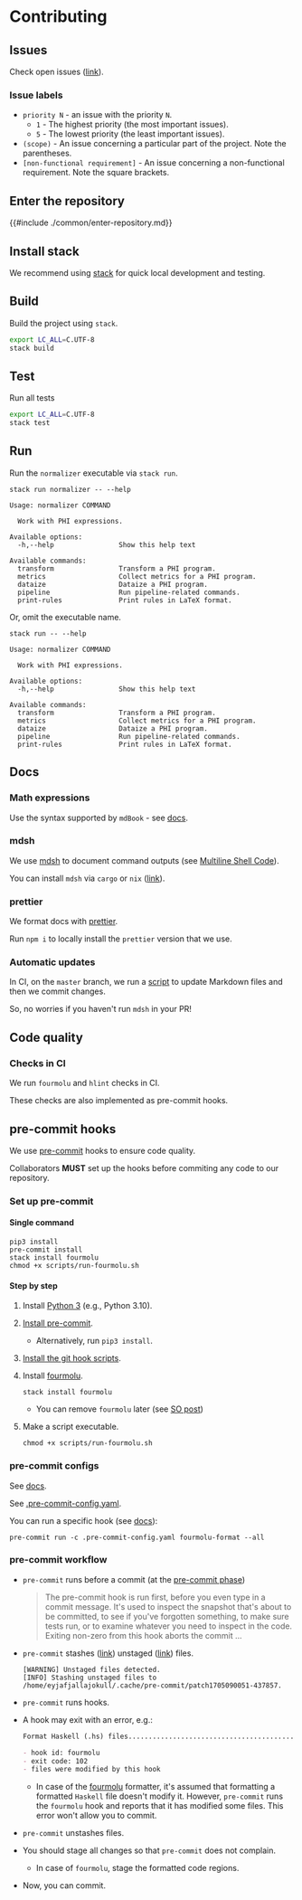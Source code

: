 # Contributing

## Issues

Check open issues ([link](https://github.com/objectionary/normalizer/issues)).

### Issue labels

- `priority N` - an issue with the priority `N`.
  - `1` - The highest priority (the most important issues).
  - `5` - The lowest priority (the least important issues).
- `(scope)` - An issue concerning a particular part of the project. Note the parentheses.
- `[non-functional requirement]` - An issue concerning a non-functional requirement. Note the square brackets.

## Enter the repository

{{#include ./common/enter-repository.md}}

## Install stack

We recommend using [stack](https://docs.haskellstack.org/en/stable) for quick local development and testing.

## Build

Build the project using `stack`.

```sh
export LC_ALL=C.UTF-8
stack build
```

## Test

Run all tests

```sh
export LC_ALL=C.UTF-8
stack test
```

## Run

Run the `normalizer` executable via `stack run`.

```$ as console
stack run normalizer -- --help
```

```console
Usage: normalizer COMMAND

  Work with PHI expressions.

Available options:
  -h,--help                Show this help text

Available commands:
  transform                Transform a PHI program.
  metrics                  Collect metrics for a PHI program.
  dataize                  Dataize a PHI program.
  pipeline                 Run pipeline-related commands.
  print-rules              Print rules in LaTeX format.
```

Or, omit the executable name.

```$ as console
stack run -- --help
```

```console
Usage: normalizer COMMAND

  Work with PHI expressions.

Available options:
  -h,--help                Show this help text

Available commands:
  transform                Transform a PHI program.
  metrics                  Collect metrics for a PHI program.
  dataize                  Dataize a PHI program.
  pipeline                 Run pipeline-related commands.
  print-rules              Print rules in LaTeX format.
```

## Docs

### Math expressions

Use the syntax supported by `mdBook` - see [docs](https://rust-lang.github.io/mdBook/format/mathjax.html).

### mdsh

We use [mdsh](https://github.com/zimbatm/mdsh) to document command outputs (see [Multiline Shell Code](https://github.com/zimbatm/mdsh#multiline-shell-code)).

You can install `mdsh` via `cargo` or `nix` ([link](https://github.com/zimbatm/mdsh#installation)).

### prettier

We format docs with [prettier](https://prettier.io/).

Run `npm i` to locally install the `prettier` version that we use.

### Automatic updates

In CI, on the `master` branch, we run a [script](https://github.com/objectionary/normalizer/blob/master/scripts/update-markdown.sh) to update Markdown files and then we commit changes.

So, no worries if you haven't run `mdsh` in your PR!

## Code quality

### Checks in CI

We run `fourmolu` and `hlint` checks in CI.

These checks are also implemented as pre-commit hooks.

## pre-commit hooks

We use [pre-commit](https://pre-commit.com/) hooks to ensure code quality.

Collaborators **MUST** set up the hooks before commiting any code to our repository.

### Set up pre-commit

#### Single command

```console
pip3 install
pre-commit install
stack install fourmolu
chmod +x scripts/run-fourmolu.sh
```

#### Step by step

1. Install [Python 3](https://www.python.org/downloads/) (e.g., Python 3.10).
1. [Install pre-commit](https://pre-commit.com/#1-install-pre-commit).
   - Alternatively, run `pip3 install`.
1. [Install the git hook scripts](https://pre-commit.com/#3-install-the-git-hook-scripts).
1. Install [fourmolu](https://github.com/fourmolu/fourmolu).

   ```console
   stack install fourmolu
   ```

   - You can remove `fourmolu` later (see [SO post](https://stackoverflow.com/a/38639959))

1. Make a script executable.

   ```console
   chmod +x scripts/run-fourmolu.sh
   ```

### pre-commit configs

See [docs](https://pre-commit.com/#adding-pre-commit-plugins-to-your-project).

See [.pre-commit-config.yaml](https://github.com/objectionary/normalizer/blob/master/.pre-commit-config.yaml).

You can run a specific hook (see [docs](https://pre-commit.com/#pre-commit-run)):

```console
pre-commit run -c .pre-commit-config.yaml fourmolu-format --all
```

### pre-commit workflow

- `pre-commit` runs before a commit (at the [pre-commit phase](https://git-scm.com/book/en/v2/Customizing-Git-Git-Hooks#_committing_workflow_hooks))

  > The pre-commit hook is run first, before you even type in a commit message. It's used to inspect the snapshot that's about to be committed, to see if you've forgotten something, to make sure tests run, or to examine whatever you need to inspect in the code. Exiting non-zero from this hook aborts the commit ...

- `pre-commit` stashes ([link](https://git-scm.com/docs/git-stash)) unstaged ([link](https://git-scm.com/book/en/v2/Getting-Started-What-is-Git%3F#_the_three_states)) files.

  ```console
  [WARNING] Unstaged files detected.
  [INFO] Stashing unstaged files to /home/eyjafjallajokull/.cache/pre-commit/patch1705090051-437857.
  ```

- `pre-commit` runs hooks.
- A hook may exit with an error, e.g.:

  ```md
  Format Haskell (.hs) files...............................................Failed

  - hook id: fourmolu
  - exit code: 102
  - files were modified by this hook
  ```

  - In case of the [fourmolu](https://github.com/fourmolu/fourmolu) formatter,
    it's assumed that formatting a formatted `Haskell` file doesn't modify it.
    However, `pre-commit` runs the `fourmolu` hook and reports that it has modified some files.
    This error won't allow you to commit.

- `pre-commit` unstashes files.

- You should stage all changes so that `pre-commit` does not complain.

  - In case of `fourmolu`, stage the formatted code regions.

- Now, you can commit.

